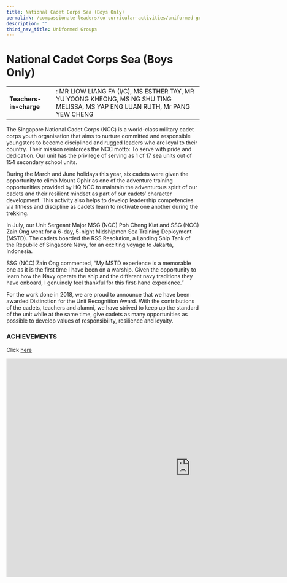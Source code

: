 ```yaml
---
title: National Cadet Corps Sea (Boys Only)
permalink: /compassionate-leaders/co-curricular-activities/uniformed-groups/national-cadet-corps-sea-boys-only/
description: ""
third_nav_title: Uniformed Groups
---
```

# **National Cadet Corps Sea (Boys Only)**

|  	|  	|
|---	|---	|
| **Teachers-in-charge** 	| : MR LIOW LIANG FA (I/C), MS ESTHER TAY, MR YU YOONG KHEONG, MS NG SHU TING MELISSA, MS YAP ENG LUAN RUTH, Mr PANG YEW CHENG 	|

The Singapore National Cadet Corps (NCC) is a world-class military cadet corps youth organisation that aims to nurture committed and responsible youngsters to become disciplined and rugged leaders who are loyal to their country. Their mission reinforces the NCC motto: To serve with pride and dedication. Our unit has the privilege of serving as 1 of 17 sea units out of 154 secondary school units. 

During the March and June holidays this year, six cadets were given the opportunity to climb Mount Ophir as one of the adventure training opportunities provided by HQ NCC to maintain the adventurous spirit of our cadets and their resilient mindset as part of our cadets’ character development. This activity also helps to develop leadership competencies via fitness and discipline as cadets learn to motivate one another during the trekking.

In July, our Unit Sergeant Major MSG (NCC) Poh Cheng Kiat and SSG (NCC) Zain Ong went for a 6-day, 5-night Midshipmen Sea Training Deployment (MSTD). The cadets boarded the RSS Resolution, a Landing Ship Tank of the Republic of Singapore Navy, for an exciting voyage to Jakarta, Indonesia.&nbsp;

SSG (NCC) Zain Ong commented, “My MSTD experience is a memorable one as it is the first time I have been on a warship. Given the opportunity to learn how the Navy operate the ship and the different navy traditions they have onboard, I genuinely feel thankful for this first-hand experience.”

For the work done in 2018, we are proud to announce that we have been awarded Distinction for the Unit Recognition Award. With the contributions of the cadets, teachers and alumni, we have strived to keep up the standard of the unit while at the same time, give cadets as many opportunities as possible to develop values of responsibility, resilience and loyalty.


### ACHIEVEMENTS  

Click&nbsp;[here](https://staging.du7l9z039t2jh.amplifyapp.com/compassionate-leaders/cca-achievements/)

<iframe allowfullscreen="true" height="569" width="960" frameborder="0" src="https://docs.google.com/presentation/d/e/2PACX-1vRPHjYe2W-OJ_jihjEU8LS1LYzFP-lYLm91BHLRgzPGvp_KG79ymwOUkEQKUQt44SbnNmNTM78Zu7-e/embed?start=false&amp;loop=false&amp;delayms=3000"></iframe>
